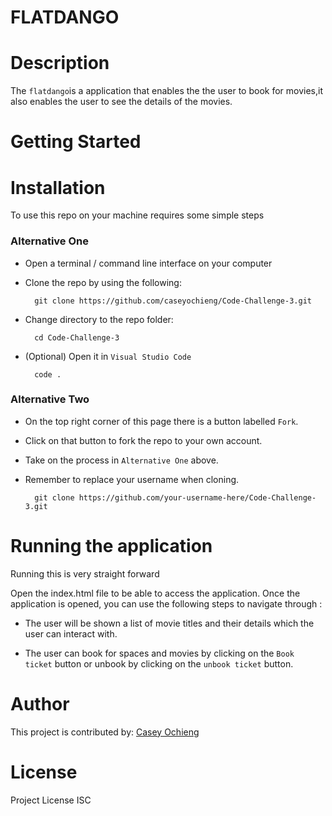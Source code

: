 # FLATDANGO

# Description

The ``flatdango``is a application that enables the the user to book for movies,it also enables the user to see the details of the movies.              

# Getting Started


# Installation

To use this repo on your machine requires some simple steps

### Alternative One
- Open a terminal / command line interface on your computer
- Clone the repo by using the following:

        git clone https://github.com/caseyochieng/Code-Challenge-3.git

- Change directory to the repo folder:

        cd Code-Challenge-3

- (Optional) Open it in ``Visual Studio Code``

        code .

### Alternative Two

- On the top right corner of this page there is a button labelled ``Fork``.
- Click on that button to fork the repo to your own account.
- Take on the process in ``Alternative One`` above.
- Remember to replace your username when cloning.

        git clone https://github.com/your-username-here/Code-Challenge-3.git

# Running the application 

Running this is very straight forward

Open the index.html file to be able to access the application.
Once the application is opened, you can use the following steps to navigate through :

- The user will be shown a list of movie titles and their details which the user can interact with.

- The user can book for spaces and movies by clicking on the ```Book ticket``` button or unbook by clicking on the ```unbook ticket``` button.


# Author

This project is contributed by: 
[Casey Ochieng](https://github.com/caseyochieng)

# License 
Project License ISC








